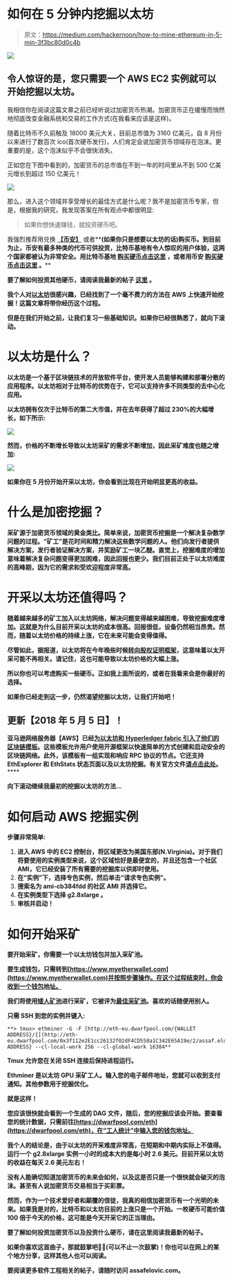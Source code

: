 # 如何在 5 分钟内挖掘以太坊

> 原文：<https://medium.com/hackernoon/how-to-mine-ethereum-in-5-min-3f3bc80d0c4b>

![](img/e93816cd97145029d3e60863324a59a4.png)

## 令人惊讶的是，您只需要一个 AWS EC2 实例就可以开始挖掘以太坊。

我相信你在阅读这篇文章之前已经听说过加密货币热潮。加密货币正在缓慢而悄然地彻底改变金融系统和交易的工作方式(在我看来应该是这样)。

随着比特币不久前触及 18000 美元大关，目前总市值为 3160 亿美元，自 8 月份以来进行了数百次 ico(首次硬币发行)，人们肯定会说加密货币领域存在泡沫。更重要的是，这个泡沫似乎不会很快消失。

正如您在下图中看到的，加密货币的总市值在不到一年的时间里从不到 500 亿美元增长到超过 150 亿美元！

![](img/6d48420fbdc9a71fbb4222e4367f89db.png)

那么，进入这个领域并享受增长的最佳方式是什么呢？我不是加密货币专家，但是，根据我的研究，我发现答案在所有观点中都很明显:

> 如果你想快速赚钱，就投资硬币吧。

我强烈推荐用兑换 [**【币安】**](https://www.binance.com/?ref=18095638) 或者**[](https://www.coinbase.com/join/5a3a145a2fdace0266dbe015)****(如果你只是想要以太坊的话)购买币。到目前为止，币安有最多种类的代币可供投资，比特币基地有令人惊叹的用户体验，这两个国家都被认为非常安全。用比特币基地 [**购买硬币点击这里**](https://www.coinbase.com/join/5a3a145a2fdace0266dbe015) ，或者用币安 [**购买硬币点击这里**](https://www.binance.com/?ref=18095638) 。******

****要了解如何投资其他硬币，请阅读我最新的帖子 [**这里**](https://hackernoon.com/cryptocurrencies-be4b3e326387) 。****

****我个人对[以太坊](https://ethereum.org)很感兴趣，已经找到了一个毫不费力的方法在 AWS 上快速开始挖掘！这篇文章将带你经历这个过程。****

****但是在我们开始之前，让我们复习一些基础知识。如果你已经很熟悉了，就向下滚动。****

# ****以太坊是什么？****

****以太坊是一个基于区块链技术的开放软件平台，使开发人员能够构建和部署分散的应用程序。以太坊相对于比特币的优势在于，它可以支持许多不同类型的去中心化应用。****

****以太坊拥有仅次于比特币的第二大市值，并在去年获得了超过 230%的大幅增长，如下所示:****

****![](img/65f98c5c09d62ee48e505f00c8302e71.png)****

****然而，价格的不断增长导致以太坊采矿的需求不断增加，因此采矿难度也随之增加:****

****![](img/3dfd964da92faa1678f241b1a4e5802a.png)****

****如果你在 5 月份开始开采以太坊，你会看到比现在开始明显更高的收益。****

# ****什么是加密挖掘？****

****采矿源于加密货币领域的黄金类比。简单来说，加密货币挖掘是一个解决复杂数学问题的过程。“矿工”是花时间和精力解决这些数学问题的人。他们向发行者提供解决方案，发行者验证解决方案，并奖励矿工一块乙醚。直觉上，挖掘难度的增加意味着解决复杂问题变得更加困难，因此回报也更少。我们目前正处于以太坊难度的高峰期，因为它的需求和受欢迎程度非常高。****

# ****开采以太坊还值得吗？****

****随着越来越多的矿工加入以太坊网络，解决问题变得越来越困难，导致挖掘难度增加。这就是为什么目前开采以太坊的成本很高。回报很低，设备仍然相当昂贵。然而，随着以太坊价格的持续上涨，它在未来可能会变得值得。****

****尽管如此，据报道，以太坊将在今年晚些时候[转向股权证明框架](https://www.coindesk.com/ethereums-big-switch-the-new-roadmap-to-proof-of-stake/)，这意味着以太开采可能不再相关。请记住，这也可能导致以太坊价格的大幅上涨。****

****所以你也可以考虑购买一些硬币。正如我上面所说的，[](https://www.binance.com/?ref=18095638)**或者[](https://www.coinbase.com/join/5a3a145a2fdace0266dbe015)****在我看来会是你最好的选择。**********

******如果你已经走到这一步，仍然渴望挖掘以太坊，让我们开始吧！******

## ******更新【2018 年 5 月 5 日】！******

******亚马逊网络服务器【AWS】已经[为以太坊和 Hyperledger fabric 引入了他们的区块链模板](https://ambcrypto.com/amazon-releases-its-blockchain-template-that-allows-ethereum-eth-mining/)。这些模板允许用户使用开源框架以快速简单的方式创建和启动安全的区块链网络。此外，该模板有一组实现和响应 RPC 协议的节点。它还支持 EthExplorer 和 EthStats 状态页面以及**以太坊挖掘**。有关官方文件[请点击此处](https://docs.aws.amazon.com/blockchain-templates/latest/developerguide/blockchain-templates-ethereum.html)。******

****向下滚动继续我最初的挖掘以太坊的方法…****

# ****如何启动 AWS 挖掘实例****

****步骤非常简单:****

1.  ****进入 AWS 中的 EC2 控制台，将区域更改为美国东部(N.Virginia)。对于我们将要使用的实例类型来说，这个区域恰好是最便宜的，并且还包含一个社区 AMI，它已经安装了所有需要的挖掘库以供即时使用。****
2.  ****在“实例”下，选择专色实例，然后单击“请求专色实例”。****
3.  ****搜索名为 **ami-cb384fdd** 的社区 AMI 并选择它。****
4.  ****在实例类型下选择 **g2.8xlarge** 。****
5.  ****审核并启动！****

# ****如何开始采矿****

****要开始采矿，你需要一个以太坊钱包并加入采矿池。****

****要生成钱包，只需转到[https://www.myetherwallet.com](https://www.myetherwallet.com)并按照步骤操作。在这个过程结束时，你会收到一个钱包地址。****

****我们将使用[矮人矿池](https://dwarfpool.com/eth)进行采矿，它被评为[最佳采矿池](https://www.buybitcoinworldwide.com/ethereum/mining-pools/)。喜欢的话随便用别人。****

****只需 SSH 到您的实例并键入:****

```
**> tmux> ethminer -G -F [http://eth-eu.dwarfpool.com/{WALLET ADDRESS}/{](http://eth-eu.dwarfpool.com/0x3f112e2E1cc26132f02dF4CD558a1C342E65A19e/2/assaf.elovic@gmail.com)YOUR_EMAIL ADDRESS} --cl-local-work 256 --cl-global-work 16384**
```

****Tmux 允许您在关闭 SSH 连接后保持进程运行。****

****Ethminer 是以太坊 GPU 采矿工人。输入您的电子邮件地址，您就可以收到支付通知。其他参数用于挖掘优化。****

****就是这样！****

****您应该很快就会看到一个生成的 DAG 文件，随后，您的挖掘应该会开始。要查看您的统计数据，只需前往[https://dwarfpool.com/eth](https://dwarfpool.com/eth)，在“工人统计”中输入您的钱包地址。****

****我个人的结论是，由于以太坊的开采难度非常高，在短期和中期内实际上不值得。运行一个 g2.8xlarge 实例一小时的成本大约是每小时 2.6 美元。目前开采以太坊的收益在每天 2.6 美元左右！****

****没有人能确切知道加密货币的未来会如何，以及这是否只是一个很快就会破灭的泡沫。甚至有人说加密货币交易相当于买彩票。****

****然而，作为一个技术爱好者和颠覆的信徒，我真的相信加密货币有一个光明的未来。如果我是对的，比特币和以太坊目前的上涨只是一个开始。一枚硬币可能价值 100 倍于今天的价格，这可能是今天开采它的正当理由。****

****要了解如何投资加密货币以及投资什么硬币，请在这里阅读我最新的帖子[](https://hackernoon.com/cryptocurrencies-be4b3e326387)**。******

******如果你喜欢这首曲子，那就鼓掌吧👏🏻(可以不止一次鼓掌)！你也可以在网上的某个地方分享，这样其他人也可以阅读。******

******要阅读更多软件工程相关的帖子，请随时访问 assafelovic.com。******